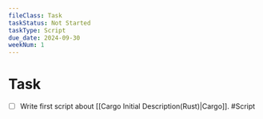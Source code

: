 ```yaml
---
fileClass: Task
taskStatus: Not Started
taskType: Script
due_date: 2024-09-30
weekNum: 1
---
```

# Task

- [ ] Write first script about [[Cargo Initial Description(Rust)|Cargo]]. #Script 

 
